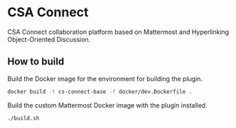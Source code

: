 # CSA Connect

CSA Connect collaboration platform based on Mattermost and Hyperlinking Object-Oriented Discussion.

## How to build

Build the Docker image for the environment for building the plugin.

```sh
docker build -t cs-connect-base -f docker/dev.Dockerfile .
```

Build the custom Mattermost Docker image with the plugin installed.

```sh
./build.sh
```
